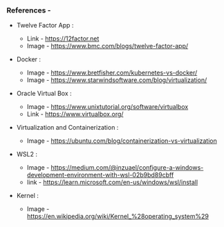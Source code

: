### References - 

- Twelve Factor App :
    - Link - https://12factor.net
    - Image - https://www.bmc.com/blogs/twelve-factor-app/
 
- Docker :
    - Image - https://www.bretfisher.com/kubernetes-vs-docker/
    - Image - https://www.starwindsoftware.com/blog/virtualization/
 
- Oracle Virtual Box :
    - Image - https://www.unixtutorial.org/software/virtualbox
    - Link - https://www.virtualbox.org/

- Virtualization and Containerization :
    - Image - https://ubuntu.com/blog/containerization-vs-virtualization
 
- WSL2 :
    - Image - https://medium.com/@inzuael/configure-a-windows-development-environment-with-wsl-02b9bd89cbff 
    - link - https://learn.microsoft.com/en-us/windows/wsl/install

- Kernel :
    - Image - https://en.wikipedia.org/wiki/Kernel_%28operating_system%29 
